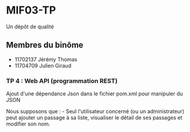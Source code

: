 # MIF03-TP

Un dépôt de qualité

## Membres du binôme

- 11702137 Jérémy Thomas
- 11704709 Julien Giraud

### TP 4 : Web API (programmation REST)

Ajout d'une dépendance Json dans le fichier pom.xml pour manipuler du JSON

Nous supposons que :
	- Seul l'utilisateur concerné (ou un administrateur) peut ajouter un passage à sa liste, visualiser le détail de ses passages et modifier son nom.
	